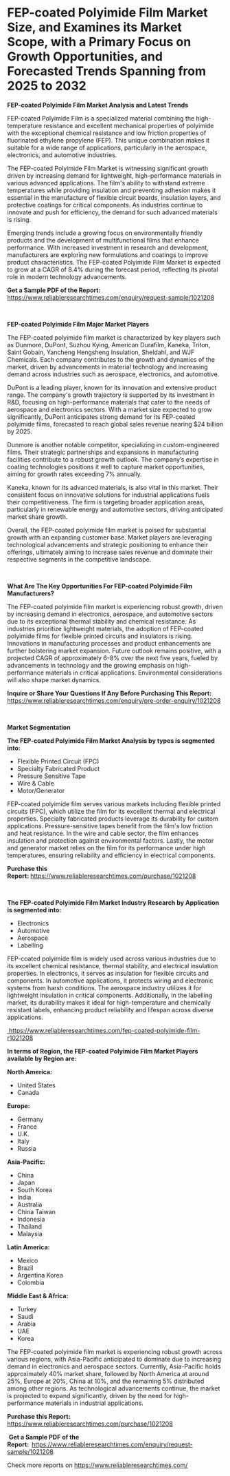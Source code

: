 <p><h1>FEP-coated Polyimide Film Market Size, and Examines its Market Scope, with a Primary Focus on Growth Opportunities, and Forecasted Trends Spanning from 2025 to 2032</h1></p><p><strong>FEP-coated Polyimide Film Market Analysis and Latest Trends</strong></p>
<p><p>FEP-coated Polyimide Film is a specialized material combining the high-temperature resistance and excellent mechanical properties of polyimide with the exceptional chemical resistance and low friction properties of fluorinated ethylene propylene (FEP). This unique combination makes it suitable for a wide range of applications, particularly in the aerospace, electronics, and automotive industries.</p><p>The FEP-coated Polyimide Film Market is witnessing significant growth driven by increasing demand for lightweight, high-performance materials in various advanced applications. The film's ability to withstand extreme temperatures while providing insulation and preventing adhesion makes it essential in the manufacture of flexible circuit boards, insulation layers, and protective coatings for critical components. As industries continue to innovate and push for efficiency, the demand for such advanced materials is rising.</p><p>Emerging trends include a growing focus on environmentally friendly products and the development of multifunctional films that enhance performance. With increased investment in research and development, manufacturers are exploring new formulations and coatings to improve product characteristics. The FEP-coated Polyimide Film Market is expected to grow at a CAGR of 8.4% during the forecast period, reflecting its pivotal role in modern technology advancements.</p></p>
<p><strong>Get a Sample PDF of the Report:&nbsp;</strong> <a href="https://www.reliableresearchtimes.com/enquiry/request-sample/1021208?utm_campaign=2273&utm_medium=2&utm_source=Github&utm_content=ia&utm_term=21032025&utm_id=fep-coated-polyimide-film">https://www.reliableresearchtimes.com/enquiry/request-sample/1021208</a></p>
<p>&nbsp;</p>
<p><strong>FEP-coated Polyimide Film Major Market Players</strong></p>
<p><p>The FEP-coated polyimide film market is characterized by key players such as Dunmore, DuPont, Suzhou Kying, American Durafilm, Kaneka, Triton, Saint Gobain, Yancheng Hengsheng Insulation, Sheldahl, and WJF Chemicals. Each company contributes to the growth and dynamics of the market, driven by advancements in material technology and increasing demand across industries such as aerospace, electronics, and automotive.</p><p>DuPont is a leading player, known for its innovation and extensive product range. The company's growth trajectory is supported by its investment in R&D, focusing on high-performance materials that cater to the needs of aerospace and electronics sectors. With a market size expected to grow significantly, DuPont anticipates strong demand for its FEP-coated polyimide films, forecasted to reach global sales revenue nearing $24 billion by 2025.</p><p>Dunmore is another notable competitor, specializing in custom-engineered films. Their strategic partnerships and expansions in manufacturing facilities contribute to a robust growth outlook. The company’s expertise in coating technologies positions it well to capture market opportunities, aiming for growth rates exceeding 7% annually.</p><p>Kaneka, known for its advanced materials, is also vital in this market. Their consistent focus on innovative solutions for industrial applications fuels their competitiveness. The firm is targeting broader application areas, particularly in renewable energy and automotive sectors, driving anticipated market share growth.</p><p>Overall, the FEP-coated polyimide film market is poised for substantial growth with an expanding customer base. Market players are leveraging technological advancements and strategic positioning to enhance their offerings, ultimately aiming to increase sales revenue and dominate their respective segments in the competitive landscape.</p></p>
<p>&nbsp;</p>
<p><strong>What Are The Key Opportunities For FEP-coated Polyimide Film Manufacturers?</strong></p>
<p><p>The FEP-coated polyimide film market is experiencing robust growth, driven by increasing demand in electronics, aerospace, and automotive sectors due to its exceptional thermal stability and chemical resistance. As industries prioritize lightweight materials, the adoption of FEP-coated polyimide films for flexible printed circuits and insulators is rising. Innovations in manufacturing processes and product enhancements are further bolstering market expansion. Future outlook remains positive, with a projected CAGR of approximately 6-8% over the next five years, fueled by advancements in technology and the growing emphasis on high-performance materials in critical applications. Environmental considerations will also shape market dynamics.</p></p>
<p><strong>Inquire or Share Your Questions If Any Before Purchasing This Report:</strong> <a href="https://www.reliableresearchtimes.com/enquiry/pre-order-enquiry/1021208?utm_campaign=2273&utm_medium=2&utm_source=Github&utm_content=ia&utm_term=21032025&utm_id=fep-coated-polyimide-film">https://www.reliableresearchtimes.com/enquiry/pre-order-enquiry/1021208</a></p>
<p>&nbsp;</p>
<p><strong>Market Segmentation</strong></p>
<p><strong>The FEP-coated Polyimide Film Market Analysis by types is segmented into:</strong></p>
<p><ul><li>Flexible Printed Circuit (FPC)</li><li>Specialty Fabricated Product</li><li>Pressure Sensitive Tape</li><li>Wire & Cable</li><li>Motor/Generator</li></ul></p>
<p><p>FEP-coated polyimide film serves various markets including flexible printed circuits (FPC), which utilize the film for its excellent thermal and electrical properties. Specialty fabricated products leverage its durability for custom applications. Pressure-sensitive tapes benefit from the film's low friction and heat resistance. In the wire and cable sector, the film enhances insulation and protection against environmental factors. Lastly, the motor and generator market relies on the film for its performance under high temperatures, ensuring reliability and efficiency in electrical components.</p></p>
<p><strong>Purchase this Report:&nbsp;</strong><a href="https://www.reliableresearchtimes.com/purchase/1021208?utm_campaign=2273&utm_medium=2&utm_source=Github&utm_content=ia&utm_term=21032025&utm_id=fep-coated-polyimide-film">https://www.reliableresearchtimes.com/purchase/1021208</a></p>
<p>&nbsp;</p>
<p><strong>The FEP-coated Polyimide Film Market Industry Research by Application is segmented into:</strong></p>
<p><ul><li>Electronics</li><li>Automotive</li><li>Aerospace</li><li>Labelling</li></ul></p>
<p><p>FEP-coated polyimide film is widely used across various industries due to its excellent chemical resistance, thermal stability, and electrical insulation properties. In electronics, it serves as insulation for flexible circuits and components. In automotive applications, it protects wiring and electronic systems from harsh conditions. The aerospace industry utilizes it for lightweight insulation in critical components. Additionally, in the labelling market, its durability makes it ideal for high-temperature and chemically resistant labels, enhancing product reliability and lifespan across diverse applications.</p></p>
<p><a href="https://www.reliableresearchtimes.com/fep-coated-polyimide-film-r1021208?utm_campaign=2273&utm_medium=2&utm_source=Github&utm_content=ia&utm_term=21032025&utm_id=fep-coated-polyimide-film">&nbsp;https://www.reliableresearchtimes.com/fep-coated-polyimide-film-r1021208</a></p>
<p><strong>In terms of Region, the FEP-coated Polyimide Film Market Players available by Region are:</strong></p>
<p>
    <p> <strong> North America: </strong>
        <ul>
            <li>United States</li>
            <li>Canada</li>
        </ul>
        </p> 
    <p> <strong> Europe: </strong>
        <ul>
            <li>Germany</li>
            <li>France</li>
            <li>U.K.</li>
            <li>Italy</li>
            <li>Russia</li>
        </ul>
        </p> 
    <p> <strong> Asia-Pacific: </strong>
        <ul>
            <li>China</li>
            <li>Japan</li>
            <li>South Korea</li>
            <li>India</li>
            <li>Australia</li>
            <li>China Taiwan</li>
            <li>Indonesia</li>
            <li>Thailand</li>
            <li>Malaysia</li>
        </ul>
        </p> 
    <p> <strong> Latin America: </strong>
        <ul>
            <li>Mexico</li>
            <li>Brazil</li>
            <li>Argentina Korea</li>
            <li>Colombia</li>
        </ul>
        </p> 
    <p> <strong> Middle East & Africa: </strong>
        <ul>
            <li>Turkey</li>
            <li>Saudi</li>
            <li>Arabia</li>
            <li>UAE</li>
            <li>Korea</li>
        </ul>
    </p>
    </p>
<p><p>The FEP-coated polyimide film market is experiencing robust growth across various regions, with Asia-Pacific anticipated to dominate due to increasing demand in electronics and aerospace sectors. Currently, Asia-Pacific holds approximately 40% market share, followed by North America at around 25%, Europe at 20%, China at 10%, and the remaining 5% distributed among other regions. As technological advancements continue, the market is projected to expand significantly, driven by the need for high-performance materials in industrial applications.</p></p>
<p><strong>Purchase this Report: </strong><a href="https://www.reliableresearchtimes.com/purchase/1021208?utm_campaign=2273&utm_medium=2&utm_source=Github&utm_content=ia&utm_term=21032025&utm_id=fep-coated-polyimide-film">https://www.reliableresearchtimes.com/purchase/1021208</a></p>
<p>&nbsp;<strong>Get a Sample PDF of the Report:&nbsp;&nbsp;</strong><a href="https://www.reliableresearchtimes.com/enquiry/request-sample/1021208?utm_campaign=2273&utm_medium=2&utm_source=Github&utm_content=ia&utm_term=21032025&utm_id=fep-coated-polyimide-film">https://www.reliableresearchtimes.com/enquiry/request-sample/1021208</a></p>
<p><strong></strong></p>
<p>Check more reports on <a href="https://www.reliableresearchtimes.com/?utm_campaign=2273&utm_medium=2&utm_source=Github&utm_content=ia&utm_term=21032025&utm_id=fep-coated-polyimide-film">https://www.reliableresearchtimes.com/</a></p>